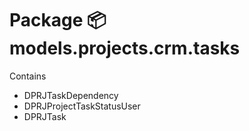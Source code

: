 # Package 📦 models.projects.crm.tasks

Contains

- DPRJTaskDependency
- DPRJProjectTaskStatusUser
- DPRJTask
